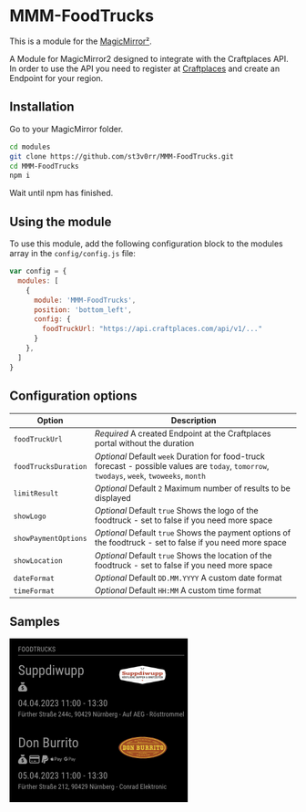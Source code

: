 # MMM-FoodTrucks

This is a module for the [MagicMirror²](https://github.com/MichMich/MagicMirror/).

A Module for MagicMirror2 designed to integrate with the Craftplaces API.
In order to use the API you need to register at [Craftplaces](https://api.craftplaces.com/) and create an Endpoint for your region.

## Installation

Go to your MagicMirror folder.

```bash
cd modules
git clone https://github.com/st3v0rr/MMM-FoodTrucks.git
cd MMM-FoodTrucks
npm i
```

Wait until npm has finished.

## Using the module

To use this module, add the following configuration block to the modules array in the `config/config.js` file:

```js
var config = {
  modules: [
    {
      module: 'MMM-FoodTrucks',
      position: 'bottom_left',
      config: {
        foodTruckUrl: "https://api.craftplaces.com/api/v1/..."
      }
    },
  ]
}
```

## Configuration options

| Option               | Description
|----------------------|-----------
| `foodTruckUrl`       | *Required* A created Endpoint at the Craftplaces portal without the duration
| `foodTrucksDuration` | *Optional* Default `week` Duration for food-truck forecast - possible values are `today`, `tomorrow`, `twodays`, `week`, `twoweeks`, `month`
| `limitResult`        | *Optional* Default `2` Maximum number of results to be displayed
| `showLogo`           | *Optional* Default `true` Shows the logo of the foodtruck - set to false if you need more space
| `showPaymentOptions` | *Optional* Default `true` Shows the payment options of the foodtruck - set to false if you need more space
| `showLocation`       | *Optional* Default `true` Shows the location of the foodtruck - set to false if you need more space
| `dateFormat`         | *Optional* Default `DD.MM.YYYY` A custom date format
| `timeFormat`         | *Optional* Default `HH:MM` A custom time format

## Samples

![alt text](https://github.com/st3v0rr/MMM-FoodTrucks/raw/main/docs/Example.png "Example")
